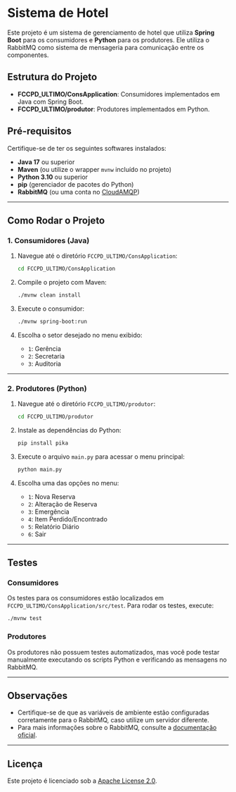 # Sistema de Hotel

Este projeto é um sistema de gerenciamento de hotel que utiliza **Spring Boot** para os consumidores e **Python** para os produtores. Ele utiliza o RabbitMQ como sistema de mensageria para comunicação entre os componentes.

## Estrutura do Projeto

- **FCCPD_ULTIMO/ConsApplication**: Consumidores implementados em Java com Spring Boot.
- **FCCPD_ULTIMO/produtor**: Produtores implementados em Python.

## Pré-requisitos

Certifique-se de ter os seguintes softwares instalados:

- **Java 17** ou superior
- **Maven** (ou utilize o wrapper `mvnw` incluído no projeto)
- **Python 3.10** ou superior
- **pip** (gerenciador de pacotes do Python)
- **RabbitMQ** (ou uma conta no [CloudAMQP](https://www.cloudamqp.com/))

---

## Como Rodar o Projeto

### 1. Consumidores (Java)

1. Navegue até o diretório `FCCPD_ULTIMO/ConsApplication`:
   ```sh
   cd FCCPD_ULTIMO/ConsApplication
   ```

2. Compile o projeto com Maven:
   ```sh
   ./mvnw clean install
   ```

3. Execute o consumidor:
   ```sh
   ./mvnw spring-boot:run
   ```

4. Escolha o setor desejado no menu exibido:
   - `1`: Gerência
   - `2`: Secretaria
   - `3`: Auditoria

---

### 2. Produtores (Python)

1. Navegue até o diretório `FCCPD_ULTIMO/produtor`:
   ```sh
   cd FCCPD_ULTIMO/produtor
   ```

2. Instale as dependências do Python:
   ```sh
   pip install pika
   ```

3. Execute o arquivo `main.py` para acessar o menu principal:
   ```sh
   python main.py
   ```

4. Escolha uma das opções no menu:
   - `1`: Nova Reserva
   - `2`: Alteração de Reserva
   - `3`: Emergência
   - `4`: Item Perdido/Encontrado
   - `5`: Relatório Diário
   - `6`: Sair

---

## Testes

### Consumidores

Os testes para os consumidores estão localizados em `FCCPD_ULTIMO/ConsApplication/src/test`. Para rodar os testes, execute:
```sh
./mvnw test
```

### Produtores

Os produtores não possuem testes automatizados, mas você pode testar manualmente executando os scripts Python e verificando as mensagens no RabbitMQ.

---

## Observações

- Certifique-se de que as variáveis de ambiente estão configuradas corretamente para o RabbitMQ, caso utilize um servidor diferente.
- Para mais informações sobre o RabbitMQ, consulte a [documentação oficial](https://www.rabbitmq.com/documentation.html).

---

## Licença

Este projeto é licenciado sob a [Apache License 2.0](http://www.apache.org/licenses/LICENSE-2.0).
